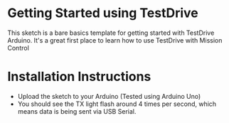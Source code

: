 # Getting Started using TestDrive

This sketch is a bare basics template for getting started with TestDrive Arduino. It's a great first place to learn how to use TestDrive with Mission Control

# Installation Instructions
* Upload the sketch to your Arduino (Tested using Arduino Uno)
* You should see the TX light flash around 4 times per second, which means data is being sent via USB Serial.